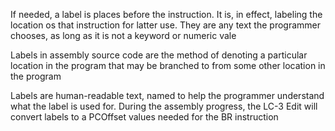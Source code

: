 If needed, a label is places before the instruction. It is, in effect, labeling the location os that instruction for latter use. They are any text the programmer chooses, as long as it is not a keyword or numeric vale

Labels in assembly source code are the method of denoting a particular location in the program that may be branched to from some other location in the program

Labels are human-readable text, named to help the programmer understand what the label is used for. During the assembly progress, the LC-3 Edit will convert labels to a PCOffset values needed for the BR instruction